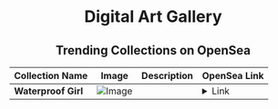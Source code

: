 <div align="center">

# Digital Art Gallery

## Trending Collections on OpenSea

| Collection Name                       | Image                                                                                     | Description                       | OpenSea Link                                                                                          |
|---------------------------------------|-------------------------------------------------------------------------------------------|-----------------------------------|--------------------------------------------------------------------------------------------------------|
| **Waterproof Girl** | ![Image](https://i.seadn.io/s/raw/files/88f5c14623ad5279fdac113e36344928.png?w=500&auto=format?w=200&auto=format) |  | <details><summary>Link</summary>[Waterproof Girl](https://opensea.io/collection/waterproof-girl-1)</details> |

</div>